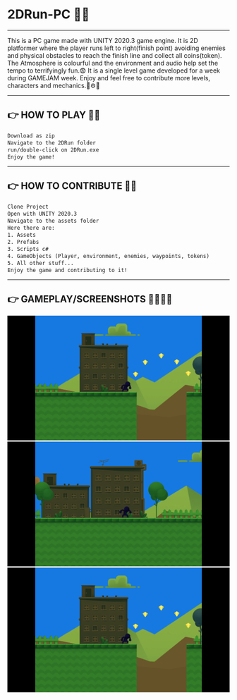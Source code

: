 # 2DRun-PC 🏃‍♂️
-------------------------------------------------------------------------------------------------------------------------------------------------------------------------
This is a PC game made with UNITY 2020.3 game engine. It is 2D platformer where the player runs left to right(finish point) avoiding
enemies and physical obstacles to reach the finish line and collect all coins(token).
The Atmosphere is colourful and the environment and audio help set the tempo to terrifyingly fun.😨
It is a single level game developed for a week during GAMEJAM week.
Enjoy and feel free to contribute more levels, characters and mechanics.🔧⚙️🧲

-----------------------------------------------------------------------------------------------------------------------------------------------------------------------
## 👉 HOW TO PLAY 🤠🏃
```
Download as zip
Navigate to the 2DRun folder
run/double-click on 2DRun.exe
Enjoy the game!
```
-----------------------------------------------------------------------------------------------------------------------------------------------------------------------
## 👉 HOW TO CONTRIBUTE 🦜🌳
```
Clone Project
Open with UNITY 2020.3
Navigate to the assets folder
Here there are:
1. Assets
2. Prefabs
3. Scripts c# 
4. GameObjects (Player, environment, enemies, waypoints, tokens)
5. All other stuff...
Enjoy the game and contributing to it!
```
-----------------------------------------------------------------------------------------------------------------------------------------------------------------------
## 👉 GAMEPLAY/SCREENSHOTS 🤳👏🧑‍💻
![This is an image](Screenshot%20(118).png)
![This is an image](Screenshot%20(117).png)
![This is an image](Screenshot%20(118).png)


